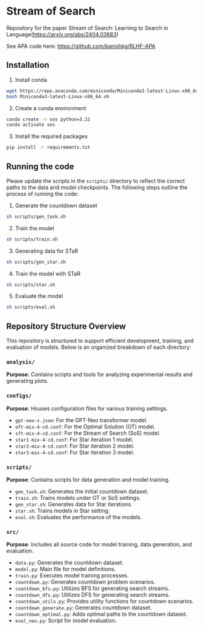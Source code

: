# Stream of Search
Repository for the paper Stream of Search: Learning to Search in Language(https://arxiv.org/abs/2404.03683)

See APA code here: https://github.com/kanishkg/RLHF-APA

## Installation

1. Install conda
```bash
wget https://repo.anaconda.com/miniconda/Miniconda3-latest-Linux-x86_64.sh
bash Miniconda3-latest-Linux-x86_64.sh
```
2. Create a conda environment
```bash
conda create -n sos python=3.11
conda activate sos
```
3. Install the required packages
```bash
pip install -r requirements.txt
```

## Running the code
Please update the scripts in the `scripts/` directory to reflect the correct paths to the data and model checkpoints. The following steps outline the process of running the code:
1. Generate the countdown dataset
```bash
sh scripts/gen_task.sh
```
2. Train the model
```bash
sh scripts/train.sh
```
3. Generating data for STaR
```bash
sh scripts/gen_star.sh
```
4. Train the model with STaR
```bash
sh scripts/star.sh
```
5. Evaluate the model
```bash
sh scripts/eval.sh
```

## Repository Structure Overview

This repository is structured to support efficient development, training, and evaluation of models. Below is an organized breakdown of each directory:

### `analysis/`
**Purpose**: Contains scripts and tools for analyzing experimental results and generating plots.

### `configs/`
**Purpose**: Houses configuration files for various training settings.
- `gpt-neo-s.json`: For the GPT-Neo transformer model.
- `oft-mix-4-cd.conf`: For the Optimal Solution (OT) model.
- `sft-mix-4-cd.conf`: For the Stream of Search (SoS) model.
- `star1-mix-4-cd.conf`: For Star iteration 1 model.
- `star2-mix-4-cd.conf`: For Star iteration 2 model.
- `star3-mix-4-cd.conf`: For Star iteration 3 model.

### `scripts/`
**Purpose**: Contains scripts for data generation and model training.
- `gen_task.sh`: Generates the initial countdown dataset.
- `train.sh`: Trains models under OT or SoS settings.
- `gen_star.sh`: Generates data for Star iterations.
- `star.sh`: Trains models in Star setting.
- `eval.sh`: Evaluates the performance of the models.

### `src/`
**Purpose**: Includes all source code for model training, data generation, and evaluation.
- `data.py`: Generates the countdown dataset.
- `model.py`: Main file for model definitions.
- `train.py`: Executes model training processes.
- `countdown.py`: Generates countdown problem scenarios.
- `countdown_bfs.py`: Utilizes BFS for generating search streams.
- `countdown_dfs.py`: Utilizes DFS for generating search streams.
- `countdown_utils.py`: Provides utility functions for countdown scenarios.
- `countdown_generate.py`: Generates countdown dataset.
- `countdown_optimal.py`: Adds optimal paths to the countdown dataset.
- `eval_neo.py`: Script for model evaluation.

